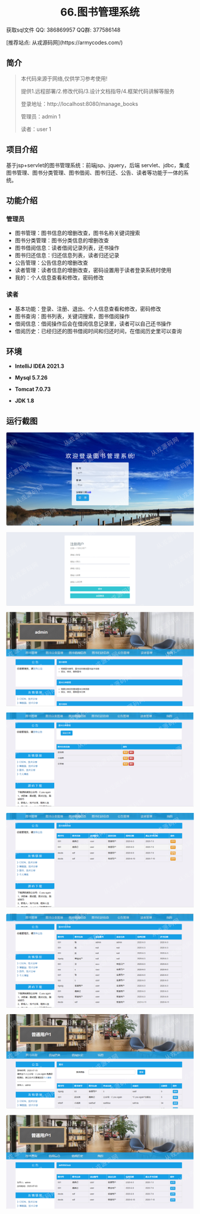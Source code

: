 <p><h1 align="center">66.图书管理系统</h1></p>

<p> 获取sql文件 QQ: 386869957 QQ群: 377586148 </p>
<p> [推荐站点: 从戎源码网](https://armycodes.com/) </p>

## 简介

> 本代码来源于网络,仅供学习参考使用!
>
> 提供1.远程部署/2.修改代码/3.设计文档指导/4.框架代码讲解等服务
> 
> 登录地址：http://localhost:8080/manage_books
> 
> 管理员：admin 1
> 
> 读者：user 1
>

## 项目介绍
基于jsp+servlet的图书管理系统：前端jsp、jquery，后端 servlet、jdbc，集成图书管理、图书分类管理、图书借阅、图书归还、公告、读者等功能于一体的系统。

## 功能介绍

### 管理员

- 图书管理：图书信息的增删改查，图书名称关键词搜索
- 图书分类管理：图书分类信息的增删改查
- 图书借阅信息：读者借阅记录列表，还书操作
- 图书归还信息：归还信息列表，读者归还记录
- 公告管理：公告信息的增删改查
- 读者管理：读者信息的增删改查，密码设置用于读者登录系统时使用
- 我的：个人信息查看和修改，密码修改

### 读者

- 基本功能：登录、注册、退出、个人信息查看和修改，密码修改
- 图书查询：图书列表，关键词搜索，图书借阅操作
- 借阅信息：借阅操作后会在借阅信息记录里，读者可以自己还书操作
- 借阅历史：已经归还的图书借阅时间和归还时间，在借阅历史里可以查询

## 环境

- <b>IntelliJ IDEA 2021.3</b>

- <b>Mysql 5.7.26</b>

- <b>Tomcat 7.0.73</b>

- <b>JDK 1.8</b>

## 运行截图
![](screenshot/1.png)

![](screenshot/2.png)

![](screenshot/3.png)

![](screenshot/4.png)

![](screenshot/5.png)

![](screenshot/6.png)

![](screenshot/7.png)

![](screenshot/8.png)